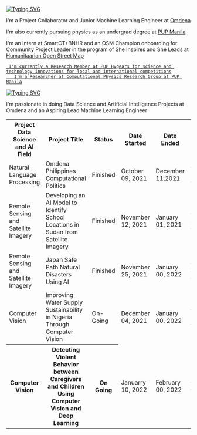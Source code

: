 
[![Typing SVG](https://readme-typing-svg.herokuapp.com?color=%2336BCF7&size=26&vCenter=true&lines=Hello+there!+)](https://git.io/typing-svg)

<p>I'm a Project Collaborator and Junior Machine Learning Engineer at <a href="https://omdena.com/">Omdena</a>  
  <p> I'm also currently pursuing physics as an undergrad degree at <a href="https://www.pup.edu.ph/">PUP Manila</a>.
    <p> I'm an Intern at SmartCT+BNHR and an OSM Champion onboarding for Community Project Leader in the program of She Inspires and She Leads    at <a href="https://www.hotosm.org/"> Humanitaarian Open Street Map 
      
     I'm currently a Research Member at PUP Hygears for science and technology innovations for local and international competitions
       I'm a Researcher at Computational Physics Research Group at PUP Manila
    
[![Typing SVG](https://readme-typing-svg.herokuapp.com?color=%2336BCF7&size=26&vCenter=true&lines=Check+out+and+see+my+projects+so+far)](https://git.io/typing-svg) 

<p> I'm passionate in doing Data Science and Artificial Intelligence Projects at Omdena and an Aspiring Lead Machine Learning Engineer </a>

<table>
  <tr>
    <th>Project Data Science and AI Field</th>
    <th>Project Title</th>
    <th>Status</th>
    <th>Date Started</th>
    <th>Date Ended</th>
    <th>Omdena Chatper</th>
    
  </tr>
  <tr>
    <td>Natural Language Processing </td>
    <td> Omdena Philippines Computational Politics </td>
    <td>Finished</td>
    <td>October 09, 2021 </td>
    <td>December 11,2021</th>
    <td>Omdena Philippines Chapter </th>
  </tr>
  <tr>
    <td>Remote Sensing and Satellite Imagery</td>
    <td>Developing an AI Model to Identify School Locations in Sudan from Satellite Imagery</td>
    <td>Finished</td>
    <td>November 12, 2021 </td>
    <td>January 01, 2021</th>
      <td>Omdena Sudan Chapter </th>
  </tr>
   <td>Remote Sensing and Satellite Imagery</td>
    <td>Japan Safe Path Natural Disasters Using AI</td>
    <td>Finished</td>
    <td>November 25, 2021 </td>
    <td>January 00, 2022</th>
    <td>Omdena Japan Chapter </th>
  </tr>
   </tr>
   <td>Computer Vision</td>
    <td>Improving Water Supply Sustainability in Nigeria Through Computer Vision</td>
    <td>On-Going</td>
    <td>December 04, 2021 </td>
    <td>January 00, 2022</th>
    <td>Omdena Nigeria Chapter  </th>
  </tr>
   <tr>
    <th>Computer Vision</th>
    <th>Detecting Violent Behavior between Caregivers and Children Using Computer Vision and Deep Learning</th>
    <th>On Going</th>
    <td>Januarry 10, 2022 </td>
    <td>February 00, 2022</th>
    <td>Omdena Chapter </th>
  </tr>
  <tr>
</table>




